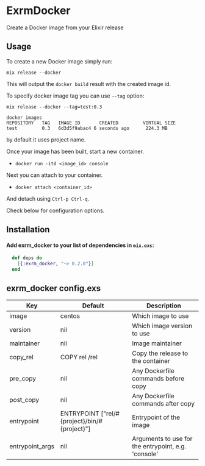 # ExrmDocker

Create a Docker image from your Elixir release

## Usage

To create a new Docker image simply run:
```shell
mix release --docker
```

This will output the `docker build` result with the created image id.

To specify docker image tag you can use `--tag` option:

```shell
mix release --docker --tag=test:0.3

docker images
REPOSITORY   TAG   IMAGE ID       CREATED         VIRTUAL SIZE
test         0.3   6d3d5f9abac4 6 seconds ago      224.3 MB
```
by default it uses project name.

Once your image has been built, start a new container.

- `docker run -itd <image_id> console`

Next you can attach to your container.

- `docker attach <container_id>`

And detach using `Ctrl-p Ctrl-q`.


Check below for configuration options.

## Installation
#### Add exrm_docker to your list of dependencies in `mix.exs`:
```elixir
  def deps do
    [{:exrm_docker, "~> 0.2.0"}]
  end
```
## exrm_docker config.exs

 Key             | Default                                      | Description
---------------- | -------------------------------------------- | ---------------------------------------------------
 image           | centos                                       | Which image to use
 version         | nil                                          | Which image version to use
 maintainer      | nil                                          | Image maintainer
 copy_rel        | COPY rel /rel                                | Copy the release to the container
 pre_copy        | nil                                          | Any Dockerfile commands before copy
 post_copy       | nil                                          | Any Dockerfile commands after copy
 entrypoint      | ENTRYPOINT ["rel/#{project}/bin/#{project}"] | Entrypoint of the image
 entrypoint_args | nil                                          | Arguments to use for the entrypoint, e.g. 'console'
